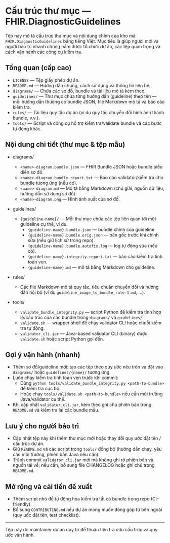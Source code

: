 
# Cấu trúc thư mục — FHIR.DiagnosticGuidelines

Tệp này mô tả cấu trúc thư mục và nội dung chính của kho mã `FHIR.DiagnosticGuidelines` bằng tiếng Việt. Mục tiêu là giúp người mới và người bảo trì nhanh chóng nắm được tổ chức dự án, các tệp quan trọng và cách vận hành các công cụ kiểm tra.

## Tổng quan (cấp cao)

- `LICENSE` — Tệp giấy phép dự án.
- `README.md` — Hướng dẫn chung, cách sử dụng và thông tin liên hệ.
- `diagrams/` — Chứa các sơ đồ, bundle và tài liệu mô tả kèm theo.
- `guidelines/` — Thư mục chứa từng hướng dẫn (guideline) theo tên — mỗi hướng dẫn thường có bundle JSON, file Markdown mô tả và báo cáo kiểm tra.
- `rules/` — Tài liệu quy tắc dự án (ví dụ quy tắc chuyển đổi hình ảnh thành bundle, v.v.).
- `tools/` — Script và công cụ hỗ trợ kiểm tra/validate bundle và các bước tự động khác.

## Nội dung chi tiết (thư mục & tệp mẫu)

- diagrams/
	- `<name>-diagram.bundle.json` — FHIR Bundle JSON hoặc bundle biểu diễn sơ đồ.
	- `<name>-diagram.bundle.report.txt` — Báo cáo validator/kiểm tra cho bundle tương ứng (nếu có).
	- `<name>-diagram.md` — Mô tả bằng Markdown (chú giải, nguồn dữ liệu, hướng dẫn sử dụng sơ đồ).
	- `<name>-diagram.png` — Hình ảnh xuất của sơ đồ.

- guidelines/
	- `{guideline-name}/` — Mỗi thư mục chứa các tệp liên quan tới một guideline cụ thể, ví dụ:
		- `{guideline-name}.bundle.json` — bundle chính của guideline.
		- `{guideline-name}.bundle.orig.json` — bản gốc trước khi chỉnh sửa (nếu giữ lịch sử trong repo).
		- `{guideline-name}.bundle.autofix.log` — log tự động sửa (nếu có).
		- `{guideline-name}.integrity.report.txt` — báo cáo kiểm tra tính toàn vẹn.
		- `{guideline-name}.md` — mô tả bằng Markdown cho guideline.

- rules/
	- Các file Markdown mô tả quy tắc, tiêu chuẩn chuyển đổi và hướng dẫn nội bộ (ví dụ `guideline_image_to_bundle_rule-1.md`, ...).

- tools/
	- `validate_bundle_integrity.py` — script Python để kiểm tra tính hợp lệ/cấu trúc của các bundle trong `diagrams/` và `guidelines/`.
	- `validate.sh` — wrapper shell để chạy validator CLI hoặc chuỗi kiểm tra tự động.
	- `validator_cli.jar` — Java-based validator CLI (binary) được `validate.sh` hoặc script Python gọi đến.

## Gợi ý vận hành (nhanh)

- Thêm sơ đồ/guideline mới: tạo các tệp theo quy ước nêu trên và đặt vào `diagrams/` hoặc `guidelines/{name}/` tương ứng.
- Luôn chạy kiểm tra tính toàn vẹn trước khi commit:
	- Dùng `python tools/validate_bundle_integrity.py <path-to-bundle>` để kiểm tra cục bộ.
	- Hoặc chạy `tools/validate.sh <path-to-bundle>` nếu cần môi trường Java/validator cụ thể.
- Khi cập nhật `validator_cli.jar`, kèm theo ghi chú phiên bản trong `README.md` và kiểm tra lại các bundle mẫu.

## Lưu ý cho người bảo trì

- Cập nhật tệp này khi thêm thư mục mới hoặc thay đổi quy ước đặt tên / cấu trúc dự án.
- Giữ `README.md` và các script trong `tools/` đồng bộ (hướng dẫn chạy, yêu cầu môi trường, phiên bản Java nếu cần).
- Tránh commit `validator_cli.jar` mới mà không ghi rõ phiên bản và nguồn tải về; nếu cần, bổ sung file CHANGELOG hoặc ghi chú trong `README.md`.

## Mở rộng và cải tiến đề xuất

- Thêm script nhỏ để tự động hóa kiểm tra tất cả bundle trong repo (CI-friendly).
- Bổ sung `CONTRIBUTING.md` nếu dự án mong muốn đóng góp từ bên ngoài (quy ước đặt tên, test checklist).

---

Tệp này do maintainer dự án duy trì để thuận tiện tra cứu cấu trúc và quy ước vận hành.
